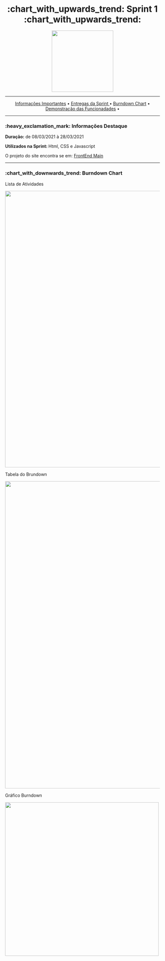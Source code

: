 <h1 align="center">:chart_with_upwards_trend: Sprint 1 :chart_with_upwards_trend:</h1>
<p align="center">
  <img src="https://github.com/UniversalDevs/Projeto_API/blob/main/Documentos/Sprint1.PNG" width="200"/>
</p>
<hr>
<p align="center">
  <a href ="https://github.com/UniversalDevs/Projeto_API#-dart-objetivos-do-projeto"> Informações Importantes</a>  • 
  <a href ="https://github.com/UniversalDevs/Projeto_API/blob/main/Sprint%202/README.md#bookmark_tabs-entregas-da-sprint">Entregas da Sprint </a>  •
  <a href ="https://github.com/UniversalDevs/Projeto_API#-dart-objetivos-do-projeto"> Burndown Chart</a>  • 
  <a href ="https://github.com/UniversalDevs/Projeto_API#-dart-objetivos-do-projeto"> Demonstração das Funcionadades</a>  • 
</p>
<hr>

<h3>:heavy_exclamation_mark: Informações Destaque</h3>
<p><strong> Duração:</strong> de 08/03/2021 à 28/03/2021</p>
<p><strong> Utilizados na Sprint: </strong>Html, CSS e Javascript</p>
<p> O projeto do site encontra se em: <a href="https://github.com/UniversalDevs/Projeto_API/tree/main/Sprint1/Front-End-main">FrontEnd Main</a>
<hr>


<h3>:chart_with_downwards_trend: Burndown Chart </h3>
<p>Lista de Atividades</p>
<img src="https://github.com/UniversalDevs/Projeto_API/blob/main/Documentos/Sprint1/ListaDeAtividades_Sprint%231.PNG" width="900"/>
<p>Tabela do Brundown</p>
<img src="https://github.com/UniversalDevs/Projeto_API/blob/main/Documentos/Sprint1/TabelaDoBurndown_Sprint%231.PNG" width="1000"/>
<p>Gráfico Burndown</p>
<img src="https://github.com/UniversalDevs/Projeto_API/blob/main/Documentos/Burndowns/BurndownSprint%231.png" width="500"/>
